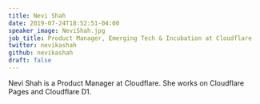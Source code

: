 ```yaml
---
title: Nevi Shah
date: 2019-07-24T18:52:51-04:00
speaker_image: NeviShah.jpg
job_title: Product Manager, Emerging Tech & Incubation at Cloudflare
twitter: nevikashah
github: nevikashah
draft: false
---
```


Nevi Shah is a Product Manager at Cloudflare. She works on Cloudflare Pages and Cloudflare D1.